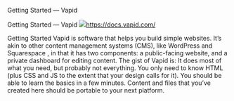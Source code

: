 Getting Started — Vapid

Getting Started — Vapid
![](../_resources/36b3a2e5283ef0766600b89cf9120556.png)https://docs.vapid.com/

Getting Started Vapid is software that helps you build simple websites. It’s akin to other content management systems (CMS), like WordPress and Squarespace , in that it has two components: a public-facing website, and a private dashboard for editing content. The gist of Vapid is: It does most of what you need, but probably not everything. You only need to know HTML (plus CSS and JS to the extent that your design calls for it). You should be able to learn the basics in a few minutes. Content and files that you’ve created here should be portable to your next platform.